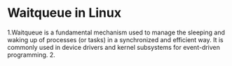 Waitqueue in Linux
=============================
1.Waitqueue is a fundamental mechanism used to manage the sleeping and waking up of processes (or tasks) in a synchronized and efficient way. 
  It is commonly used in device drivers and kernel subsystems for event-driven programming.
2.